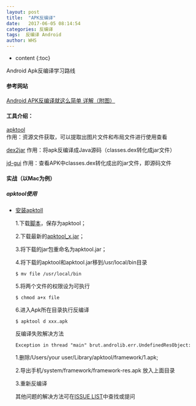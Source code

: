 ```yaml
---
layout: post
title:  "APK反编译"
date:   2017-06-05 08:14:54
categories: 反编译
tags:  反编译 Android
author: WHS
---
```


* content
{:toc}

Android Apk反编译学习路线




#### 参考网站


[Android APK反编译就这么简单 详解（附图）](http://blog.csdn.net/vipzjyno1/article/details/21039349/)

#### 工具介绍：
[apktool](https://ibotpeaches.github.io/Apktool/)   
 作用：资源文件获取，可以提取出图片文件和布局文件进行使用查看

[dex2jar](https://github.com/pxb1988/dex2jar)
 作用：将apk反编译成Java源码（classes.dex转化成jar文件）
 
[jd-gui]()
 作用：查看APK中classes.dex转化成出的jar文件，即源码文件



#### 实战（以Mac为例）

##### apktool使用

* [安装apktoll](https://ibotpeaches.github.io/Apktool/install/)

   1.下载[脚本](https://raw.githubusercontent.com/iBotPeaches/Apktool/master/scripts/osx/apktool)，保存为apktool；

   2.下载最新的[apktool_x.jar](https://bitbucket.org/iBotPeaches/apktool/downloads/)；

   3.将下载的jar包重命名为apktool.jar；

   4.将下载的apktool和apktool.jar移到/usr/local/bin目录

   ```$ mv file /usr/local/bin```

   5.将两个文件的权限设为可执行

   ```$ chmod a+x file```

   6.进入Apk所在目录执行反编译

   ```$ apktool d xxx.apk```

   反编译失败解决方法

   ```Exception in thread "main" brut.androlib.err.UndefinedResObject:```

   1.删除/Users/your user/Library/apktool/framework/1.apk;
   
   2.导出手机/system/framework/framework-res.apk 放入上面目录
   
   3.重新反编译

   其他问题的解决方法可在[ISSUE LIST](https://github.com/iBotPeaches/Apktool/issues)中查找或提问









